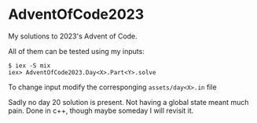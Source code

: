 # AdventOfCode2023

My solutions to 2023's Advent of Code.

All of them can be tested using my inputs:

```
$ iex -S mix
iex> AdventOfCode2023.Day<X>.Part<Y>.solve
```

To change input modify the corresponging `assets/day<X>.in` file

Sadly no day 20 solution is present. Not having a global state meant much pain. Done in c++, though maybe someday I will revisit it.

